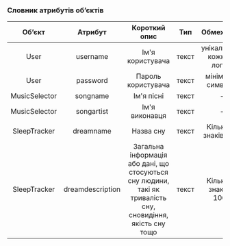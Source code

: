 ### Словник атрибутів об’єктів
|      Об’єкт      |      Атрибут     |    Короткий опис   |  Тип  |          Обмеження          |
|:----------------:|:----------------:|:------------------:|:-----:|:---------------------------:|
| User             | username         | Ім'я користувача	 | текст | унікальність кожного логіну |
| User             | password         | Пароль користувача | текст | мінімум 8 символів          |
| MusicSelector    | songname         | Ім'я пісні         | текст | -                           |
| MusicSelector    | songartist       | Ім'я виконавця     | текст | -                           |
| SleepTracker     | dreamname        | Назва сну          | текст | Кількість знаків < 20       |
| SleepTracker     | dreamdescription | Загальна інформація або дані, що стосуються сну людини, такі як тривалість сну, сновидіння, якість сну тощо | текст | Кількість знаків < 1000 |
